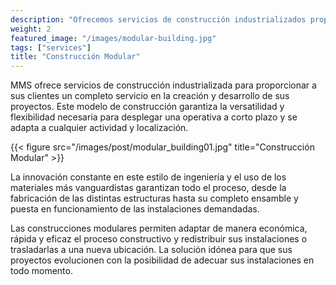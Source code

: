 ```yaml
---
description: "Ofrecemos servicios de construcción industrializados proporcionando a sus clientes servicios integrales"
weight: 2
featured_image: "/images/modular-building.jpg"
tags: ["services"]
title: "Construcción Modular"
---
```


MMS ofrece servicios de construcción industrializada para proporcionar a sus clientes un completo servicio en la creación y desarrollo de sus proyectos. Este modelo de construcción garantiza la versatilidad y flexibilidad necesaria para desplegar una operativa a corto plazo y se adapta a cualquier actividad y localización.

{{< figure src="/images/post/modular_building01.jpg" title="Construcción Modular" >}}

La innovación constante en este estilo de ingeniería y el uso de los materiales más vanguardistas garantizan todo el proceso, desde la fabricación de las distintas estructuras hasta su completo ensamble y puesta en funcionamiento de las instalaciones demandadas.

Las construcciones modulares permiten adaptar de manera económica, rápida y eficaz el proceso constructivo y redistribuir sus instalaciones o trasladarlas a una nueva ubicación. La solución idónea para que sus proyectos evolucionen con la posibilidad de adecuar sus instalaciones en todo momento.